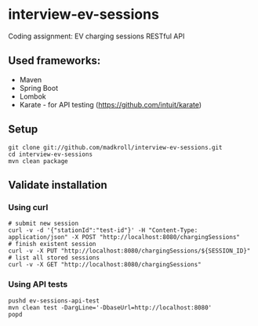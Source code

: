 # interview-ev-sessions
Coding assignment: EV charging sessions RESTful API

## Used frameworks:
- Maven
- Spring Boot
- Lombok
- Karate - for API testing (https://github.com/intuit/karate)

## Setup
```
git clone git://github.com/madkroll/interview-ev-sessions.git
cd interview-ev-sessions
mvn clean package
```

## Validate installation
### Using curl
```
# submit new session
curl -v -d '{"stationId":"test-id"}' -H "Content-Type: application/json" -X POST "http://localhost:8080/chargingSessions"
# finish existent session
curl -v -X PUT "http://localhost:8080/chargingSessions/${SESSION_ID}"
# list all stored sessions
curl -v -X GET "http://localhost:8080/chargingSessions"
```
### Using API tests
```
pushd ev-sessions-api-test
mvn clean test -DargLine='-DbaseUrl=http://localhost:8080'
popd
```